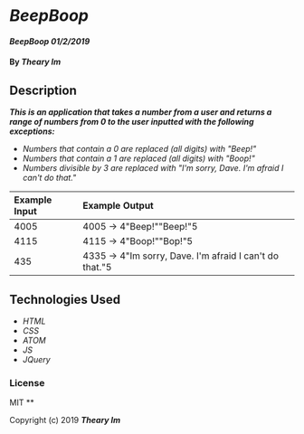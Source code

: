 # _BeepBoop_

#### _BeepBoop 01/2/2019_

#### By _**Theary Im**_

## Description

**_This is an application that takes a number from a user and returns a range of numbers from 0 to the user inputted with the following exceptions:_**
* _Numbers that contain a 0 are replaced (all digits) with "Beep!"_
* _Numbers that contain a 1 are replaced (all digits) with "Boop!"_
* _Numbers divisible by 3 are replaced with "I'm sorry, Dave. I'm afraid I can't do that."_

| Example Input| Example Output                                          |
| :----------- | :------------------------------------------------------ |
| 4005         | 4005 -> 4"Beep!""Beep!"5                                |
| 4115         | 4115 -> 4"Boop!""Bop!"5                                 |
| 435          | 4335 -> 4"Im sorry, Dave. I'm afraid I can't do that."5 |

## Technologies Used

* _HTML_
* _CSS_
* _ATOM_
* _JS_
* _JQuery_

### License
MIT
**

Copyright (c) 2019 **_Theary Im_**

